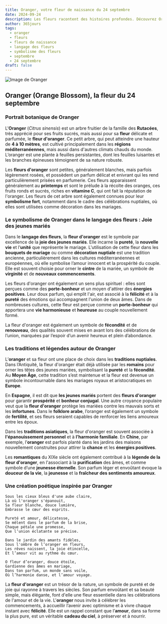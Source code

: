 ```yaml
---
title: Oranger, votre fleur de naissance du 24 septembre
date: 2024-09-24
description: Les fleurs racontent des histoires profondes. Découvrez Oranger, votre fleur de naissance du 24 septembre, ses symboles et récits fascinants. Plongez dans sa signification et son langage unique dans l'art floral.
author: 365jours
tags:
  - oranger
  - fleurs
  - fleurs de naissance
  - langage des fleurs
  - symbolisme des fleurs
  - septembre
  - 24 septembre
draft: false
---
```



![Image de Oranger](https://cdn.pixabay.com/photo/2020/04/03/16/23/Orange-blossom-4999435_640.jpg#center)


## Oranger (Orange Blossom), la fleur du 24 septembre

### Portrait botanique de Oranger

L'**Oranger** (_Citrus sinensis_) est un arbre fruitier de la famille des **Rutacées**, très apprécié pour ses fruits sucrés, mais aussi pour sa **fleur** délicate et parfumée, le **fleur d'oranger**. Ce petit arbre, qui peut atteindre une hauteur de **4 à 10 mètres**, est cultivé principalement dans les **régions méditerranéennes**, mais aussi dans d'autres climats chauds du monde. L’oranger est une plante à feuilles persistantes, dont les feuilles luisantes et les branches épineuses témoignent de sa nature robuste.

Les **fleurs d'oranger** sont petites, généralement blanches, mais parfois légèrement rosées, et possèdent un parfum délicat et enivrant qui les rend particulièrement prisées en parfumerie. Ces fleurs apparaissent généralement au **printemps** et sont le prélude à la récolte des oranges, ces fruits ronds et sucrés, riches en **vitamine C**, qui ont fait la réputation de l'oranger. Les fleurs de cet arbre sont également connues pour leur **symbolisme fort**, notamment dans le cadre des célébrations nuptiales, où elles sont utilisées comme décoration dans les mariages.

### Le symbolisme de Oranger dans le langage des fleurs : Joie des jeunes mariés

Dans le **langage des fleurs**, la **fleur d'oranger** est le symbole par excellence de la **joie des jeunes mariés**. Elle incarne la **pureté**, la **nouvelle vie** et l’**unité** que représente le mariage. L'utilisation de cette fleur dans les **bouquets de mariage** ou comme **décoration nuptiale** est une tradition ancienne, particulièrement dans les cultures méditerranéennes et européennes, où elle symbolise l’amour innocent et la prospérité du couple. Elle est souvent choisie pour orner le **cintre** de la mariée, un symbole de **virginité** et de **nouveaux commencements**.

Les fleurs d'oranger ont également un sens plus spirituel : elles sont perçues comme des **porte-bonheur** et un moyen d'attirer des **énergies positives**. Leur doux parfum, qui emplit l'air, est associé à la **félicité** et à la **pureté** des émotions qui accompagnent l'union de deux âmes. Dans de nombreuses cultures, cette fleur est perçue comme un **porte-bonheur** qui apportera une **vie harmonieuse** et **heureuse** au couple nouvellement formé.

La fleur d'oranger est également un symbole de **fécondité** et de **renouveau**, des qualités souvent mises en avant lors des célébrations de l’union, marquées par l’espoir d’un avenir heureux et plein d’abondance.

### Les traditions et légendes autour de Oranger

L’**oranger** et sa fleur ont une place de choix dans les **traditions nuptiales**. Dans l’Antiquité, la fleur d'oranger était déjà utilisée par les **romains** pour orner les têtes des jeunes mariées, symbolisant la **pureté** et la **fécondité**. Au **Moyen Âge**, cette tradition s’est maintenue et la fleur est devenue un symbole incontournable dans les mariages royaux et aristocratiques en **Europe**.

En **Espagne**, il est dit que **les jeunes mariés** portent des **fleurs d'oranger** pour garantir **prospérité** et **bonheur conjugal**. Une autre croyance populaire veut que la **fleur d'oranger** protège les mariées contre les mauvais sorts et les **infortunes**. Dans le **folklore arabe**, l’oranger est également un symbole de **fertilité**, et ses fleurs seraient capables de renforcer les liens amoureux entre les époux.

Dans les **traditions asiatiques**, la fleur d'oranger est souvent associée à **l'épanouissement personnel** et à **l’harmonie familiale**. En **Chine**, par exemple, l’**oranger** est parfois planté dans les jardins des maisons nouvellement construites pour attirer la **chance** et les **énergies positives**.

Les **romantiques** du XIXe siècle ont également contribué à la **légende de la fleur d'oranger**, en l'associant à la **purification** des âmes, et comme symbole d’une **jeunesse éternelle**. Son parfum léger et envoûtant évoque la **douceur de la vie**, la **jeunesse** et la **fraîcheur des sentiments amoureux**.

### Une création poétique inspirée par Oranger

```
Sous les cieux bleus d'une aube claire,  
Là où l'oranger s'épanouit,  
Sa fleur blanche, douce lumière,  
Embrasse le cœur des esprits.

Pureté et amour, délicatesse,  
Se mêlent dans le parfum de la brise,  
Chaque pétale une promesse,  
Que l’union éclatante se précise.

Dans le jardin des amants fidèles,  
Sous l'ombre de l’oranger en fleurs,  
Les rêves naissent, la joie étincelle,  
Et l’amour vit au rythme du cœur.

O fleur d’oranger, douce étoile,  
Gardienne des âmes en mariage,  
Dans ton parfum, un monde sans voile,  
Où l’harmonie danse, et l’amour voyage.
```

La **fleur d'oranger** est un trésor de la nature, un symbole de pureté et de joie qui rayonne à travers les siècles. Son parfum envoûtant et sa beauté simple, mais élégante, font d'elle une fleur essentielle dans les célébrations de l'amour et de la vie. L'**oranger** nous invite à célébrer les commencements, à accueillir l’avenir avec optimisme et à vivre chaque instant avec **félicité**. Elle est un rappel constant que l’**amour**, dans sa forme la plus pure, est un véritable **cadeau du ciel**, à préserver et à nourrir.
